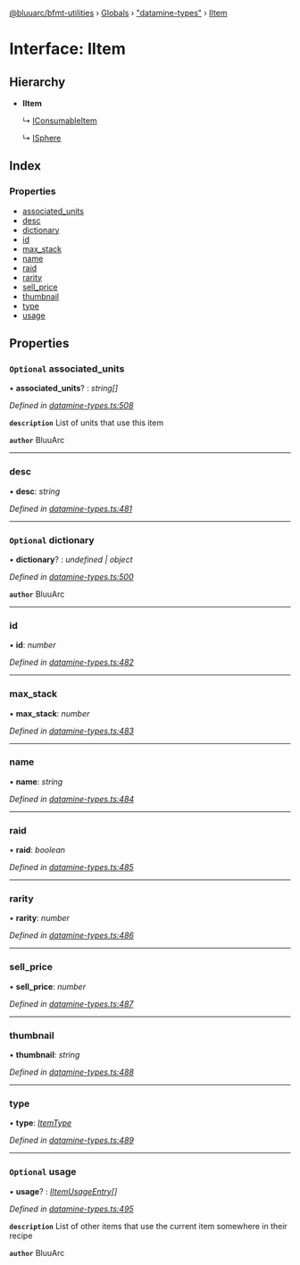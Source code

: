 [@bluuarc/bfmt-utilities](../README.md) › [Globals](../globals.md) › ["datamine-types"](../modules/_datamine_types_.md) › [IItem](_datamine_types_.iitem.md)

# Interface: IItem

## Hierarchy

* **IItem**

  ↳ [IConsumableItem](_datamine_types_.iconsumableitem.md)

  ↳ [ISphere](_datamine_types_.isphere.md)

## Index

### Properties

* [associated_units](_datamine_types_.iitem.md#optional-associated_units)
* [desc](_datamine_types_.iitem.md#desc)
* [dictionary](_datamine_types_.iitem.md#optional-dictionary)
* [id](_datamine_types_.iitem.md#id)
* [max_stack](_datamine_types_.iitem.md#max_stack)
* [name](_datamine_types_.iitem.md#name)
* [raid](_datamine_types_.iitem.md#raid)
* [rarity](_datamine_types_.iitem.md#rarity)
* [sell_price](_datamine_types_.iitem.md#sell_price)
* [thumbnail](_datamine_types_.iitem.md#thumbnail)
* [type](_datamine_types_.iitem.md#type)
* [usage](_datamine_types_.iitem.md#optional-usage)

## Properties

### `Optional` associated_units

• **associated_units**? : *string[]*

*Defined in [datamine-types.ts:508](https://github.com/BluuArc/bfmt-utilities/blob/71cd4d1/src/datamine-types.ts#L508)*

**`description`** List of units that use this item

**`author`** BluuArc

___

###  desc

• **desc**: *string*

*Defined in [datamine-types.ts:481](https://github.com/BluuArc/bfmt-utilities/blob/71cd4d1/src/datamine-types.ts#L481)*

___

### `Optional` dictionary

• **dictionary**? : *undefined | object*

*Defined in [datamine-types.ts:500](https://github.com/BluuArc/bfmt-utilities/blob/71cd4d1/src/datamine-types.ts#L500)*

**`author`** BluuArc

___

###  id

• **id**: *number*

*Defined in [datamine-types.ts:482](https://github.com/BluuArc/bfmt-utilities/blob/71cd4d1/src/datamine-types.ts#L482)*

___

###  max_stack

• **max_stack**: *number*

*Defined in [datamine-types.ts:483](https://github.com/BluuArc/bfmt-utilities/blob/71cd4d1/src/datamine-types.ts#L483)*

___

###  name

• **name**: *string*

*Defined in [datamine-types.ts:484](https://github.com/BluuArc/bfmt-utilities/blob/71cd4d1/src/datamine-types.ts#L484)*

___

###  raid

• **raid**: *boolean*

*Defined in [datamine-types.ts:485](https://github.com/BluuArc/bfmt-utilities/blob/71cd4d1/src/datamine-types.ts#L485)*

___

###  rarity

• **rarity**: *number*

*Defined in [datamine-types.ts:486](https://github.com/BluuArc/bfmt-utilities/blob/71cd4d1/src/datamine-types.ts#L486)*

___

###  sell_price

• **sell_price**: *number*

*Defined in [datamine-types.ts:487](https://github.com/BluuArc/bfmt-utilities/blob/71cd4d1/src/datamine-types.ts#L487)*

___

###  thumbnail

• **thumbnail**: *string*

*Defined in [datamine-types.ts:488](https://github.com/BluuArc/bfmt-utilities/blob/71cd4d1/src/datamine-types.ts#L488)*

___

###  type

• **type**: *[ItemType](../enums/_datamine_types_.itemtype.md)*

*Defined in [datamine-types.ts:489](https://github.com/BluuArc/bfmt-utilities/blob/71cd4d1/src/datamine-types.ts#L489)*

___

### `Optional` usage

• **usage**? : *[IItemUsageEntry](_datamine_types_.iitemusageentry.md)[]*

*Defined in [datamine-types.ts:495](https://github.com/BluuArc/bfmt-utilities/blob/71cd4d1/src/datamine-types.ts#L495)*

**`description`** List of other items that use the current item somewhere in their recipe

**`author`** BluuArc
